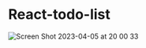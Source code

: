 # React-todo-list

![Screen Shot 2023-04-05 at 20 00 33](https://user-images.githubusercontent.com/33332730/230230383-3c095825-d5ce-4e85-b295-f2c1c981f47b.png)
